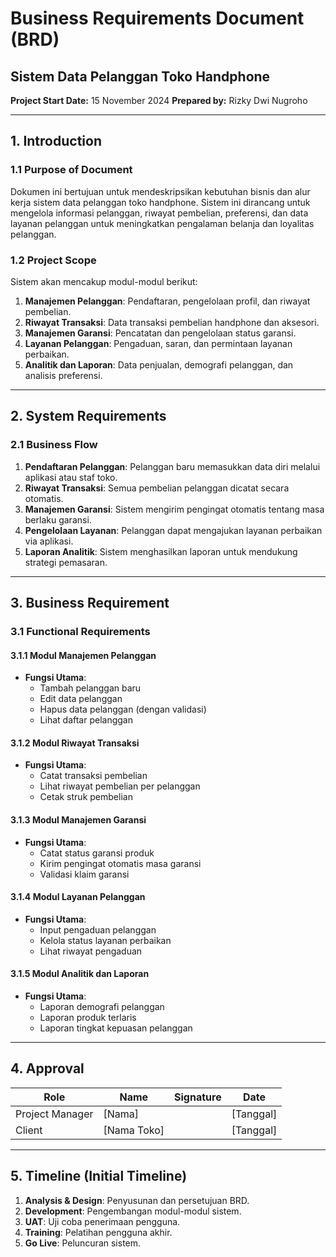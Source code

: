 # Business Requirements Document (BRD)  
## Sistem Data Pelanggan Toko Handphone  

**Project Start Date:** 15 November 2024 
**Prepared by:** Rizky Dwi Nugroho 

---

## 1. Introduction  

### 1.1 Purpose of Document  
Dokumen ini bertujuan untuk mendeskripsikan kebutuhan bisnis dan alur kerja sistem data pelanggan toko handphone. Sistem ini dirancang untuk mengelola informasi pelanggan, riwayat pembelian, preferensi, dan data layanan pelanggan untuk meningkatkan pengalaman belanja dan loyalitas pelanggan.  

### 1.2 Project Scope  
Sistem akan mencakup modul-modul berikut:  
1. **Manajemen Pelanggan**: Pendaftaran, pengelolaan profil, dan riwayat pembelian.  
2. **Riwayat Transaksi**: Data transaksi pembelian handphone dan aksesori.  
3. **Manajemen Garansi**: Pencatatan dan pengelolaan status garansi.  
4. **Layanan Pelanggan**: Pengaduan, saran, dan permintaan layanan perbaikan.  
5. **Analitik dan Laporan**: Data penjualan, demografi pelanggan, dan analisis preferensi.  

---

## 2. System Requirements  

### 2.1 Business Flow  
1. **Pendaftaran Pelanggan**: Pelanggan baru memasukkan data diri melalui aplikasi atau staf toko.  
2. **Riwayat Transaksi**: Semua pembelian pelanggan dicatat secara otomatis.  
3. **Manajemen Garansi**: Sistem mengirim pengingat otomatis tentang masa berlaku garansi.  
4. **Pengelolaan Layanan**: Pelanggan dapat mengajukan layanan perbaikan via aplikasi.  
5. **Laporan Analitik**: Sistem menghasilkan laporan untuk mendukung strategi pemasaran.  

---

## 3. Business Requirement  

### 3.1 Functional Requirements  

#### 3.1.1 Modul Manajemen Pelanggan  
- **Fungsi Utama**:  
  - Tambah pelanggan baru  
  - Edit data pelanggan  
  - Hapus data pelanggan (dengan validasi)  
  - Lihat daftar pelanggan  

#### 3.1.2 Modul Riwayat Transaksi  
- **Fungsi Utama**:  
  - Catat transaksi pembelian  
  - Lihat riwayat pembelian per pelanggan  
  - Cetak struk pembelian  

#### 3.1.3 Modul Manajemen Garansi  
- **Fungsi Utama**:  
  - Catat status garansi produk  
  - Kirim pengingat otomatis masa garansi  
  - Validasi klaim garansi  

#### 3.1.4 Modul Layanan Pelanggan  
- **Fungsi Utama**:  
  - Input pengaduan pelanggan  
  - Kelola status layanan perbaikan  
  - Lihat riwayat pengaduan  

#### 3.1.5 Modul Analitik dan Laporan  
- **Fungsi Utama**:  
  - Laporan demografi pelanggan  
  - Laporan produk terlaris  
  - Laporan tingkat kepuasan pelanggan  

---

## 4. Approval  
| Role            | Name             | Signature | Date       |  
|------------------|------------------|-----------|------------|  
| Project Manager | [Nama]           |           | [Tanggal]  |  
| Client          | [Nama Toko]      |           | [Tanggal]  |  

---

## 5. Timeline (Initial Timeline)  
1. **Analysis & Design**: Penyusunan dan persetujuan BRD.  
2. **Development**: Pengembangan modul-modul sistem.  
3. **UAT**: Uji coba penerimaan pengguna.  
4. **Training**: Pelatihan pengguna akhir.  
5. **Go Live**: Peluncuran sistem.